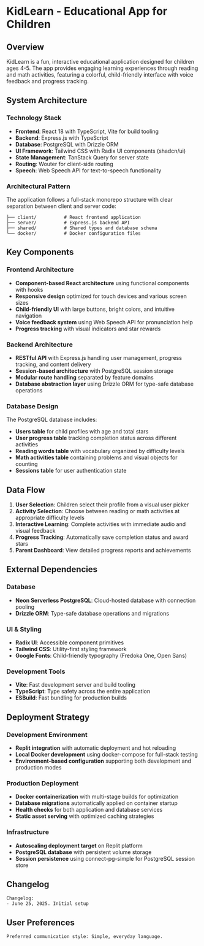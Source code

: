 # KidLearn - Educational App for Children

## Overview

KidLearn is a fun, interactive educational application designed for children ages 4-5. The app provides engaging learning experiences through reading and math activities, featuring a colorful, child-friendly interface with voice feedback and progress tracking.

## System Architecture

### Technology Stack

- **Frontend**: React 18 with TypeScript, Vite for build tooling
- **Backend**: Express.js with TypeScript 
- **Database**: PostgreSQL with Drizzle ORM
- **UI Framework**: Tailwind CSS with Radix UI components (shadcn/ui)
- **State Management**: TanStack Query for server state
- **Routing**: Wouter for client-side routing
- **Speech**: Web Speech API for text-to-speech functionality

### Architectural Pattern

The application follows a full-stack monorepo structure with clear separation between client and server code:

```
├── client/          # React frontend application
├── server/          # Express.js backend API
├── shared/          # Shared types and database schema
└── docker/          # Docker configuration files
```

## Key Components

### Frontend Architecture

- **Component-based React architecture** using functional components with hooks
- **Responsive design** optimized for touch devices and various screen sizes
- **Child-friendly UI** with large buttons, bright colors, and intuitive navigation
- **Voice feedback system** using Web Speech API for pronunciation help
- **Progress tracking** with visual indicators and star rewards

### Backend Architecture

- **RESTful API** with Express.js handling user management, progress tracking, and content delivery
- **Session-based architecture** with PostgreSQL session storage
- **Modular route handling** separated by feature domains
- **Database abstraction layer** using Drizzle ORM for type-safe database operations

### Database Design

The PostgreSQL database includes:
- **Users table** for child profiles with age and total stars
- **User progress table** tracking completion status across different activities
- **Reading words table** with vocabulary organized by difficulty levels
- **Math activities table** containing problems and visual objects for counting
- **Sessions table** for user authentication state

## Data Flow

1. **User Selection**: Children select their profile from a visual user picker
2. **Activity Selection**: Choose between reading or math activities at appropriate difficulty levels
3. **Interactive Learning**: Complete activities with immediate audio and visual feedback
4. **Progress Tracking**: Automatically save completion status and award stars
5. **Parent Dashboard**: View detailed progress reports and achievements

## External Dependencies

### Database
- **Neon Serverless PostgreSQL**: Cloud-hosted database with connection pooling
- **Drizzle ORM**: Type-safe database operations and migrations

### UI & Styling
- **Radix UI**: Accessible component primitives
- **Tailwind CSS**: Utility-first styling framework
- **Google Fonts**: Child-friendly typography (Fredoka One, Open Sans)

### Development Tools
- **Vite**: Fast development server and build tooling
- **TypeScript**: Type safety across the entire application
- **ESBuild**: Fast bundling for production builds

## Deployment Strategy

### Development Environment
- **Replit integration** with automatic deployment and hot reloading
- **Local Docker development** using docker-compose for full-stack testing
- **Environment-based configuration** supporting both development and production modes

### Production Deployment
- **Docker containerization** with multi-stage builds for optimization
- **Database migrations** automatically applied on container startup
- **Health checks** for both application and database services
- **Static asset serving** with optimized caching strategies

### Infrastructure
- **Autoscaling deployment target** on Replit platform
- **PostgreSQL database** with persistent volume storage
- **Session persistence** using connect-pg-simple for PostgreSQL session store

## Changelog

```
Changelog:
- June 25, 2025. Initial setup
```

## User Preferences

```
Preferred communication style: Simple, everyday language.
```